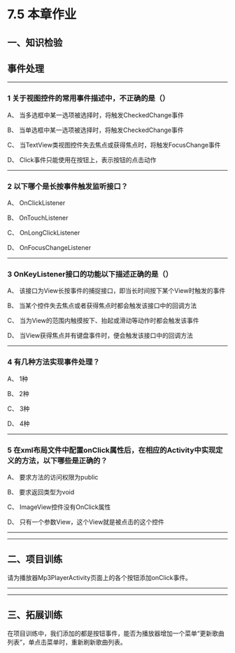 # 7.5 本章作业

## 一、知识检验

> 
## 事件处理

----

### 1 关于视图控件的常用事件描述中，不正确的是（）

A、 当多选框中某一选项被选择时，将触发CheckedChange事件

B、 当单选框中某一选项被选择时，将触发CheckedChange事件

C、 当TextView类视图控件失去焦点或获得焦点时，将触发FocusChange事件

D、 Click事件只能使用在按钮上，表示按钮的点击动作

----

### 2 以下哪个是长按事件触发监听接口？

A、 OnClickListener

B、 OnTouchListener

C、 OnLongClickListener

D、 OnFocusChangeListener

----

### 3 OnKeyListener接口的功能以下描述正确的是（）

A、 该接口为View长按事件的捕捉接口，即当长时间按下某个View时触发的事件

B、 当某个控件失去焦点或者获得焦点时都会触发该接口中的回调方法

C、 当为View的范围内触摸按下、抬起或滑动等动作时都会触发该事件

D、 当View获得焦点并有键盘事件时，便会触发该接口中的回调方法

----

### 4 有几种方法实现事件处理？

A、 1种

B、 2种

C、 3种

D、 4种

----

### 5 在xml布局文件中配置onClick属性后，在相应的Activity中实现定义的方法，以下哪些是正确的？

A、 要求方法的访问权限为public

B、 要求返回类型为void

C、 ImageView控件没有OnClick属性

D、 只有一个参数View，这个View就是被点击的这个控件

----

----

## 二、项目训练

请为播放器Mp3PlayerActivity页面上的各个按钮添加onClick事件。

----

----

## 三、拓展训练

在项目训练中，我们添加的都是按钮事件，能否为播放器增加一个菜单“更新歌曲列表”，单点击菜单时，重新刷新歌曲列表。